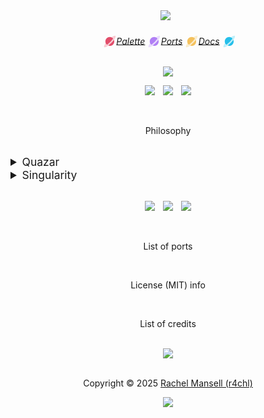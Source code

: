 <div class="banner">
  <center>
    <img src="assets/banner/voidbloom_banner.png"/>
    &nbsp;
  </center>
</div>
<div class="links">
  <style>
    .planet1 {
      width: 1.25em;
      height: 1.25em;
      vertical-align: -0.125em;
      --rings: #f27c92;
      --planet: #e24d6a;
      overflow: visible;
    }
    .planet2 {
      width: 1.25em;
      height: 1.25em;
      vertical-align: -0.125em;
      --rings: #cbA9fa;
      --planet: #b180f5;
      overflow: visible;
    }
    .planet3 {
      width: 1.25em;
      height: 1.25em;
      vertical-align: -0.125em;
      --rings: #f6d37e;
      --planet: #f4c15d;
      overflow: visible;
    }
    .planet4 {
      width: 1.25em;
      height: 1.25em;
      vertical-align: -0.125em;
      --rings: #58d9f4;
      --planet: #25bfea;
      overflow: visible;
    }
  </style>
  <center>
  <h6>
  <svg class="planet1" aria-hidden="true" viewBox="0 0 512 512">
    <path opacity=".4" fill="var(--rings)" d="M56.6 583.4C31.9 558.7 61.7 485.7 126.7 397.1C135.4 419 147.8 439.1 163 456.5C154.8 468.5 147.4 480.1 140.9 491C137.1 497.5 133.6 503.6 130.6 509.3C136.3 506.3 142.4 502.9 148.9 499C159.8 492.6 171.3 485.2 183.4 477C231 444.4 286.4 398.4 342.3 342.5C398.2 286.6 444.4 231.1 477 183.5C485.2 171.5 492.6 159.9 499 149C502.8 142.5 506.3 136.4 509.3 130.7C503.6 133.7 497.5 137.1 491 141C480.1 147.4 468.6 154.8 456.6 163C439.1 147.8 419 135.4 397.1 126.7C485.7 61.7 558.7 31.9 583.4 56.6C608.1 81.3 578.3 154.3 513.3 242.9C479.9 288.5 437.1 338.2 387.7 387.6C338.3 437 288.6 479.8 243 513.2C154.4 578.2 81.4 608 56.7 583.3z"/><path fill="var(--planet)" d="M242.9 513.3C266.7 522.8 292.7 528 320 528C434.9 528 528 434.9 528 320C528 292.8 522.8 266.8 513.3 242.9C479.9 288.5 437.1 338.2 387.7 387.6C338.3 437 288.6 479.8 243 513.2zM477 183.5C438.9 139.7 382.7 112 320 112C205.1 112 112 205.1 112 320C112 382.6 139.7 438.8 183.5 477C231.1 444.4 286.5 398.4 342.4 342.5C398.3 286.6 444.4 231.1 477 183.5z"/>
  </svg>
  <a href="https://www.google.com">Palette</a>
  <svg class="planet2" aria-hidden="true" viewBox="0 0 512 512">
    <path opacity=".4" fill="var(--rings)" d="M56.6 583.4C31.9 558.7 61.7 485.7 126.7 397.1C135.4 419 147.8 439.1 163 456.5C154.8 468.5 147.4 480.1 140.9 491C137.1 497.5 133.6 503.6 130.6 509.3C136.3 506.3 142.4 502.9 148.9 499C159.8 492.6 171.3 485.2 183.4 477C231 444.4 286.4 398.4 342.3 342.5C398.2 286.6 444.4 231.1 477 183.5C485.2 171.5 492.6 159.9 499 149C502.8 142.5 506.3 136.4 509.3 130.7C503.6 133.7 497.5 137.1 491 141C480.1 147.4 468.6 154.8 456.6 163C439.1 147.8 419 135.4 397.1 126.7C485.7 61.7 558.7 31.9 583.4 56.6C608.1 81.3 578.3 154.3 513.3 242.9C479.9 288.5 437.1 338.2 387.7 387.6C338.3 437 288.6 479.8 243 513.2C154.4 578.2 81.4 608 56.7 583.3z"/><path fill="var(--planet)" d="M242.9 513.3C266.7 522.8 292.7 528 320 528C434.9 528 528 434.9 528 320C528 292.8 522.8 266.8 513.3 242.9C479.9 288.5 437.1 338.2 387.7 387.6C338.3 437 288.6 479.8 243 513.2zM477 183.5C438.9 139.7 382.7 112 320 112C205.1 112 112 205.1 112 320C112 382.6 139.7 438.8 183.5 477C231.1 444.4 286.5 398.4 342.4 342.5C398.3 286.6 444.4 231.1 477 183.5z"/>
  </svg>
  <a href="https://www.google.com">Ports</a>
  <svg class="planet3" aria-hidden="true" viewBox="0 0 512 512">
    <path opacity=".4" fill="var(--rings)" d="M56.6 583.4C31.9 558.7 61.7 485.7 126.7 397.1C135.4 419 147.8 439.1 163 456.5C154.8 468.5 147.4 480.1 140.9 491C137.1 497.5 133.6 503.6 130.6 509.3C136.3 506.3 142.4 502.9 148.9 499C159.8 492.6 171.3 485.2 183.4 477C231 444.4 286.4 398.4 342.3 342.5C398.2 286.6 444.4 231.1 477 183.5C485.2 171.5 492.6 159.9 499 149C502.8 142.5 506.3 136.4 509.3 130.7C503.6 133.7 497.5 137.1 491 141C480.1 147.4 468.6 154.8 456.6 163C439.1 147.8 419 135.4 397.1 126.7C485.7 61.7 558.7 31.9 583.4 56.6C608.1 81.3 578.3 154.3 513.3 242.9C479.9 288.5 437.1 338.2 387.7 387.6C338.3 437 288.6 479.8 243 513.2C154.4 578.2 81.4 608 56.7 583.3z"/><path fill="var(--planet)" d="M242.9 513.3C266.7 522.8 292.7 528 320 528C434.9 528 528 434.9 528 320C528 292.8 522.8 266.8 513.3 242.9C479.9 288.5 437.1 338.2 387.7 387.6C338.3 437 288.6 479.8 243 513.2zM477 183.5C438.9 139.7 382.7 112 320 112C205.1 112 112 205.1 112 320C112 382.6 139.7 438.8 183.5 477C231.1 444.4 286.5 398.4 342.4 342.5C398.3 286.6 444.4 231.1 477 183.5z"/>
  </svg>
  <a href="https://www.google.com">Docs</a>
  <svg class="planet4" aria-hidden="true" viewBox="0 0 512 512">
    <path opacity=".4" fill="var(--rings)" d="M56.6 583.4C31.9 558.7 61.7 485.7 126.7 397.1C135.4 419 147.8 439.1 163 456.5C154.8 468.5 147.4 480.1 140.9 491C137.1 497.5 133.6 503.6 130.6 509.3C136.3 506.3 142.4 502.9 148.9 499C159.8 492.6 171.3 485.2 183.4 477C231 444.4 286.4 398.4 342.3 342.5C398.2 286.6 444.4 231.1 477 183.5C485.2 171.5 492.6 159.9 499 149C502.8 142.5 506.3 136.4 509.3 130.7C503.6 133.7 497.5 137.1 491 141C480.1 147.4 468.6 154.8 456.6 163C439.1 147.8 419 135.4 397.1 126.7C485.7 61.7 558.7 31.9 583.4 56.6C608.1 81.3 578.3 154.3 513.3 242.9C479.9 288.5 437.1 338.2 387.7 387.6C338.3 437 288.6 479.8 243 513.2C154.4 578.2 81.4 608 56.7 583.3z"/><path fill="var(--planet)" d="M242.9 513.3C266.7 522.8 292.7 528 320 528C434.9 528 528 434.9 528 320C528 292.8 522.8 266.8 513.3 242.9C479.9 288.5 437.1 338.2 387.7 387.6C338.3 437 288.6 479.8 243 513.2zM477 183.5C438.9 139.7 382.7 112 320 112C205.1 112 112 205.1 112 320C112 382.6 139.7 438.8 183.5 477C231.1 444.4 286.5 398.4 342.4 342.5C398.3 286.6 444.4 231.1 477 183.5z"/>
  </svg>
  </h6>
  <img src="assets/dividers/rocket_line2.svg"/>
  </center>
</div>
<div class="badges">
  <p align="center">
    <a href="https://github.com/r4chl/voidbloom/stargazers"><img src="https://shields.io/github/stars/r4chl/voidbloom?colorA=382a4c&colorB=f06eb5&style=for-the-badge"></a>
    <img src="assets/misc/transparent.png" width="5px" height="0px"/>
    <a href="https://github.com/r4chl/voidbloom/releases/latest"><img src="https://shields.io/github/v/release/r4chl/voidbloom?colorA=382a4c&colorB=7ad383&style=for-the-badge"></a>
    <img src="assets/misc/transparent.png" width="5px" height="0px"/>
    <a href="https://github.com/r4chl/voidbloom/issues"><img src="https://shields.io/github/issues/r4chl/voidbloom?colorA=382a4c&colorB=7ad383&style=for-the-badge"></a>
  </p>
</div>
&nbsp;
<div class="philosophy">
  <p align="center">
    Philosophy
  </p>
</div>
&nbsp;
<div class="palettes">
  <style>
    summary {
      font-size: 1.25em;
    }
  </style>
  <details>
    <summary>Quazar</summary>
    <p>Quazar</p>
  </details>
  <details>
    <summary>Singularity</summary>
    <p>Singularity</p>
  </details>
</div>
&nbsp;
<div class="contributing">
  <p align="center">
    <a href="https://www.google.com"><img src="https://img.shields.io/badge/style%20guide-b180f5?style=for-the-badge"></a>
    <img src="assets/misc/transparent.png" width="5px" height="0px"/>
    <a href="https://www.google.com"><img src="https://img.shields.io/badge/port%20creation-f78c4d?style=for-the-badge"></a>
    <img src="assets/misc/transparent.png" width="5px" height="0px"/>
    <a href="https://www.google.com"><img src="https://img.shields.io/badge/contributing-25bfea?style=for-the-badge"></a>
  </p>
</div>
&nbsp;
<div class="ports">
  <p align="center">
    List of ports
  </p>
</div>
&nbsp;
<div class="license">
  <p align="center">
    License (MIT) info
  </p>
</div>
&nbsp;
<div class="thanks">
  <p align="center">
    List of credits
  </p>
</div>
&nbsp;
<div class="footer">
  <center>
    <img src="assets/dividers/rocket_line2.svg"/>
  </center>
  &nbsp;
  <p align="center">
    Copyright © 2025 <a href="https://github.com/r4chl">Rachel Mansell (r4chl)</a>
  </p>
  <p align="center">
    <a href="https://github.com/r4chl/voidbloom/blob/main/LICENSE"><img src="https://shields.io/github/license/r4chl/voidbloom?colorA=382a4c&colorB=f4c15d&style=for-the-badge"></a>
  </p>
</div>